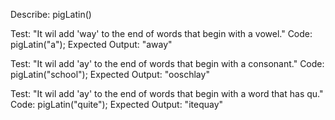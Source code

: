 Describe: pigLatin()

Test: "It wil add 'way' to the end of words that begin with a vowel."
Code: pigLatin("a");
Expected Output: "away"


Test: "It wil add 'ay' to the end of words that begin with a consonant."
Code: pigLatin("school");
Expected Output: "ooschlay"


Test: "It wil add 'ay' to the end of words that begin with a word that has qu."
Code: pigLatin("quite");
Expected Output: "itequay"

